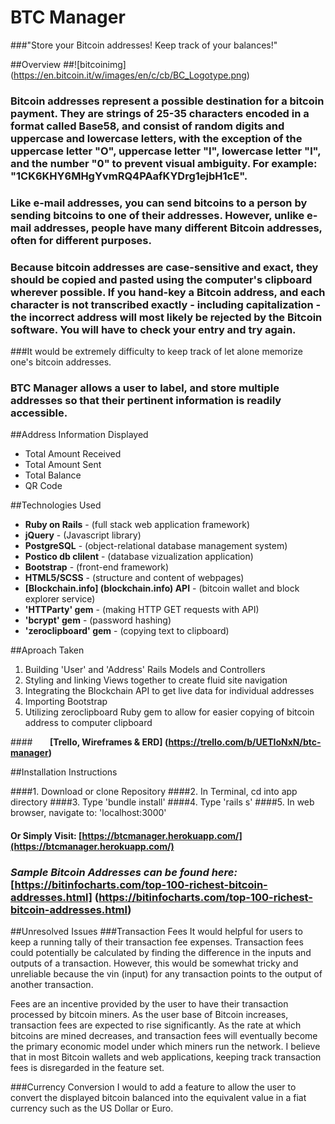 

# **BTC Manager**
###"Store your Bitcoin addresses! Keep track of your balances!"



##Overview
##![bitcoinimg] (https://en.bitcoin.it/w/images/en/c/cb/BC_Logotype.png)

### Bitcoin addresses represent a possible destination for a bitcoin payment.  They are strings of 25-35 characters encoded in a format called Base58, and consist of random digits and uppercase and lowercase letters, with the exception of the uppercase letter "O", uppercase letter "I", lowercase letter "l", and the number "0" to prevent visual ambiguity.  For example: "1CK6KHY6MHgYvmRQ4PAafKYDrg1ejbH1cE".

### Like e-mail addresses, you can send bitcoins to a person by sending bitcoins to one of their addresses. However, unlike e-mail addresses, people have many different Bitcoin addresses, often for different purposes.

### Because bitcoin addresses are case-sensitive and exact, they should be copied and pasted using the computer's clipboard wherever possible. If you hand-key a Bitcoin address, and each character is not transcribed exactly - including capitalization - the incorrect address will most likely be rejected by the Bitcoin software. You will have to check your entry and try again.
 

###It would be extremely difficulty to keep track of let alone memorize one's bitcoin addresses.

### BTC Manager allows a user to label, and store multiple addresses so that their pertinent information is readily accessible.

##Address Information Displayed
* Total Amount Received
* Total Amount Sent
* Total Balance
* QR Code

##Technologies Used
* **Ruby on Rails** - (full stack web application framework)
* **jQuery** - (Javascript library)
* **PostgreSQL** - (object-relational database management system)
* **Postico db clilent** - (database vizualization application)
* **Bootstrap** - (front-end framework)
* **HTML5/SCSS** - (structure and content of webpages)
* **[Blockchain.info] (blockchain.info) API** - (bitcoin wallet and block explorer service)
* **'HTTParty' gem** - (making HTTP GET requests with API)
* **'bcrypt' gem** - (password hashing)
* **'zeroclipboard' gem** - (copying text to clipboard)



##Aproach Taken
1. Building 'User' and 'Address' Rails Models and Controllers
2. Styling and linking Views together to create fluid site navigation
3. Integrating the Blockchain API to get live data for individual addresses
4. Importing Bootstrap 
5. Utilizing zeroclipboard Ruby gem to allow for easier copying of bitcoin address to computer clipboard



####&nbsp;&nbsp;&nbsp;&nbsp;&nbsp;&nbsp;&nbsp;**[Trello, Wireframes & ERD] (https://trello.com/b/UETIoNxN/btc-manager)**


##Installation Instructions

####1. Download or clone Repository
####2. In Terminal, cd into app directory
####3. Type 'bundle install'
####4. Type 'rails s'
####5. In web browser, navigate to: 'localhost:3000'

#### Or Simply Visit: [https://btcmanager.herokuapp.com/](https://btcmanager.herokuapp.com/)

### *Sample Bitcoin Addresses can be found here:* [https://bitinfocharts.com/top-100-richest-bitcoin-addresses.html] (https://bitinfocharts.com/top-100-richest-bitcoin-addresses.html)

##Unresolved Issues
###Transaction Fees
It would helpful for users to keep a running tally of their transaction fee expenses.  Transaction fees could potentially be calculated by finding the difference in the inputs and outputs of a transaction.  However, this would be somewhat tricky and unreliable because the vin (input) for any transaction points to the output of another transaction.

Fees are an incentive provided by the user to have their transaction processed by bitcoin miners.  As the user base of Bitcoin increases, transaction fees are expected to rise significantly.  As the rate at which bitcoins are mined decreases, and transaction fees will eventually become the primary economic model under which miners run the network.  I believe that in most Bitcoin wallets and web applications, keeping track transaction fees is disregarded in the feature set.

###Currency Conversion
I would to add a feature to allow the user to convert the displayed bitcoin balanced into the equivalent value in a fiat currency such as the US Dollar or Euro.


